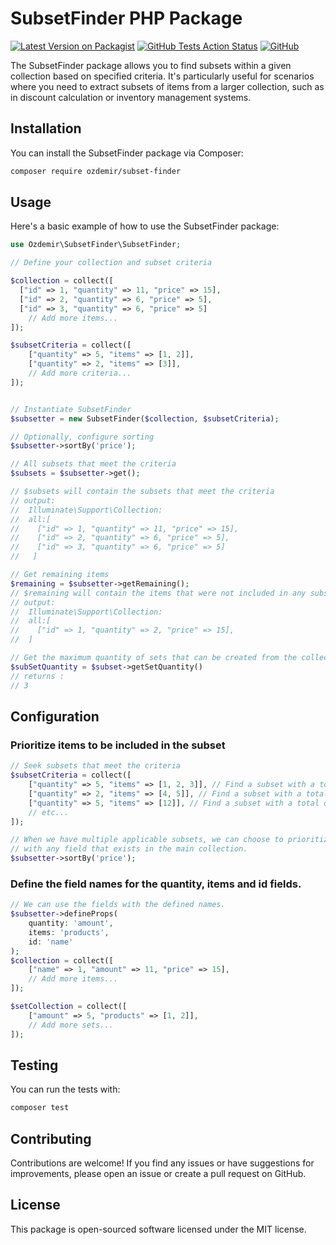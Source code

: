 # SubsetFinder PHP Package

[![Latest Version on Packagist](https://img.shields.io/packagist/v/ozdemir/subset-finder)](https://packagist.org/packages/ozdemir/subset-finder)
[![GitHub Tests Action Status](https://img.shields.io/github/actions/workflow/status/n1crack/subset-finder/run-tests.yml)](https://github.com/n1crack/subset-finder/actions)
[![GitHub](https://img.shields.io/github/license/n1crack/subset-finder)](https://github.com/n1crack/subset-finder/blob/main/LICENSE.md)

The SubsetFinder package allows you to find subsets within a given collection based on specified criteria. It's particularly useful for scenarios where you need to extract subsets of items from a larger collection, such as in discount calculation or inventory management systems.

## Installation
You can install the SubsetFinder package via Composer:

```zsh
composer require ozdemir/subset-finder
```

## Usage
Here's a basic example of how to use the SubsetFinder package:

```php
use Ozdemir\SubsetFinder\SubsetFinder;

// Define your collection and subset criteria

$collection = collect([
  ["id" => 1, "quantity" => 11, "price" => 15],
  ["id" => 2, "quantity" => 6, "price" => 5],
  ["id" => 3, "quantity" => 6, "price" => 5]
    // Add more items...
]);

$subsetCriteria = collect([
    ["quantity" => 5, "items" => [1, 2]],
    ["quantity" => 2, "items" => [3]],
    // Add more criteria...
]);


// Instantiate SubsetFinder
$subsetter = new SubsetFinder($collection, $subsetCriteria);

// Optionally, configure sorting
$subsetter->sortBy('price');

// All subsets that meet the criteria
$subsets = $subsetter->get();

// $subsets will contain the subsets that meet the criteria
// output:
//  Illuminate\Support\Collection:
//  all:[
//    ["id" => 1, "quantity" => 11, "price" => 15],
//    ["id" => 2, "quantity" => 6, "price" => 5],
//    ["id" => 3, "quantity" => 6, "price" => 5]
//   ]

// Get remaining items
$remaining = $subsetter->getRemaining();
// $remaining will contain the items that were not included in any subset
// output: 
//  Illuminate\Support\Collection:
//  all:[
//    ["id" => 1, "quantity" => 2, "price" => 15],
//  ]

// Get the maximum quantity of sets that can be created from the collection.
$subSetQuantity = $subset->getSetQuantity()
// returns :
// 3

```

## Configuration

### Prioritize items to be included in the subset
```php
// Seek subsets that meet the criteria
$subsetCriteria = collect([
    ["quantity" => 5, "items" => [1, 2, 3]], // Find a subset with a total quantity of 5 from items 1, 2, and 3 in the collection
    ["quantity" => 2, "items" => [4, 5]], // Find a subset with a total quantity of 2 from items 4 and 5 in the collection
    ["quantity" => 5, "items" => [12]], // Find a subset with a total quantity of 5 from item 12 in the collection
    // etc...
]);

// When we have multiple applicable subsets, we can choose to prioritize the ones
// with any field that exists in the main collection.
$subsetter->sortBy('price');
```

### Define the field names for the quantity, items and id fields. 

```php
// We can use the fields with the defined names.
$subsetter->defineProps(
    quantity: 'amount', 
    items: 'products', 
    id: 'name'
);
$collection = collect([
    ["name" => 1, "amount" => 11, "price" => 15],
    // Add more items...
]);

$setCollection = collect([
    ["amount" => 5, "products" => [1, 2]],
    // Add more sets...
]);
```

## Testing
You can run the tests with:

```zsh
composer test
```

## Contributing
Contributions are welcome! If you find any issues or have suggestions for improvements, please open an issue or create a pull request on GitHub.

## License
This package is open-sourced software licensed under the MIT license.
